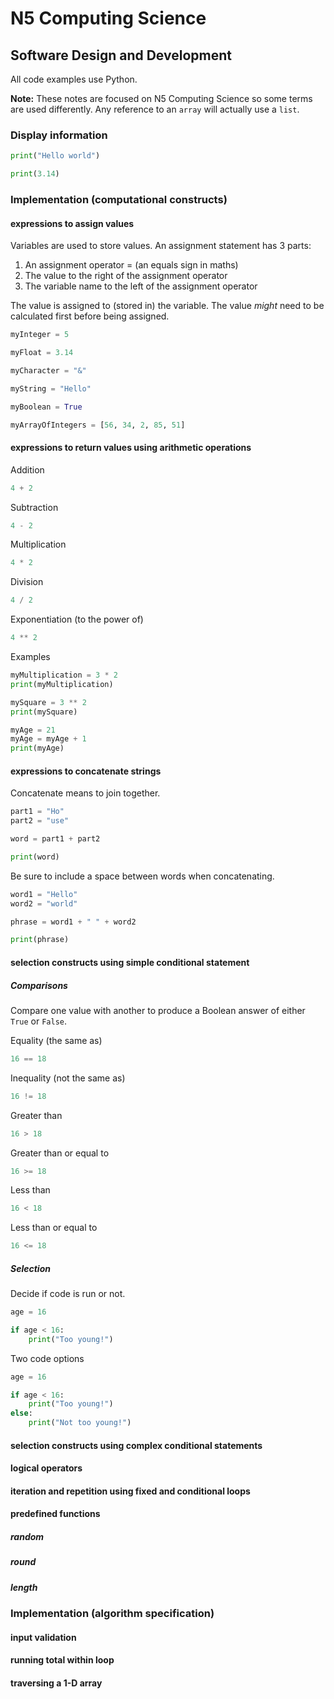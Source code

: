 
# N5 Computing Science

## Software Design and Development

All code examples use Python.

**Note:** These notes are focused on N5 Computing Science so some terms are used differently.  Any reference to an `array` will actually use a `list`.

### Display information

``` Python
print("Hello world")

print(3.14)
```

### Implementation (computational constructs)

#### expressions to assign values

Variables are used to store values.  An assignment statement has 3 parts:

 1. An assignment operator = (an equals sign in maths)
 2. The value to the right of the assignment operator
 3. The variable name to the left of the assignment operator

The value is assigned to (stored in) the variable.  The value *might* need to be calculated first before being assigned.

``` python
myInteger = 5
```

``` python
myFloat = 3.14
```

``` python
myCharacter = "&"
```

``` python
myString = "Hello"
```

``` python
myBoolean = True
```

``` python
myArrayOfIntegers = [56, 34, 2, 85, 51]
```




#### expressions to return values using arithmetic operations

Addition
``` python
4 + 2
```

Subtraction
``` python
4 - 2
```

Multiplication
``` python
4 * 2
```

Division
``` python
4 / 2
```

Exponentiation (to the power of)
``` python
4 ** 2
```

Examples
``` python
myMultiplication = 3 * 2
print(myMultiplication)

mySquare = 3 ** 2
print(mySquare)

myAge = 21
myAge = myAge + 1
print(myAge)
```

#### expressions to concatenate strings

Concatenate means to join together.

``` python
part1 = "Ho"
part2 = "use"

word = part1 + part2

print(word)
```

Be sure to include a space between words when concatenating.

``` python
word1 = "Hello"
word2 = "world"

phrase = word1 + " " + word2

print(phrase)
```

#### selection constructs using simple conditional statement

##### Comparisons

Compare one value with another to produce a Boolean answer of either `True` or `False`.

Equality (the same as)
``` python
16 == 18
```

Inequality (not the same as)
``` python
16 != 18
```

Greater than
``` python
16 > 18
```

Greater than or equal to
``` python
16 >= 18
```

Less than
``` python
16 < 18
```

Less than or equal to
``` python
16 <= 18
```

##### Selection

Decide if code is run or not.

``` python
age = 16

if age < 16:
	print("Too young!")
```

Two code options

``` python
age = 16

if age < 16:
	print("Too young!")
else:
	print("Not too young!")
```

#### selection constructs using complex conditional statements


#### logical operators




#### iteration and repetition using fixed and conditional loops


#### predefined functions

##### random


##### round


##### length


### Implementation (algorithm specification)

#### input validation



#### running total within loop



#### traversing a 1-D array
